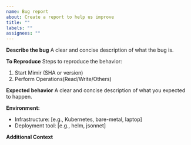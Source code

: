 ```yaml
---
name: Bug report
about: Create a report to help us improve
title: ""
labels: ""
assignees: ""
---
```


**Describe the bug**
A clear and concise description of what the bug is.

**To Reproduce**
Steps to reproduce the behavior:

1. Start Mimir (SHA or version)
2. Perform Operations(Read/Write/Others)

**Expected behavior**
A clear and concise description of what you expected to happen.

**Environment:**

- Infrastructure: [e.g., Kubernetes, bare-metal, laptop]
- Deployment tool: [e.g., helm, jsonnet]

**Additional Context**

<!--  Additional relevant info which can help us debug this issue easily like Logs, Configuration etc. -->
